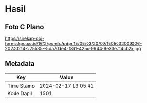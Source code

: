 # Hasil

## Foto C Plano

https://sirekap-obj-formc.kpu.go.id/1612/pemilu/pdpr/15/05/03/20/09/1505032009006-20240214-225535--5da70de4-f861-425c-9944-9e33e714cb25.jpg


## Metadata

| Key        | Value               |
| ---------- | ------------------- |
| Time Stamp | 2024-02-17 13:05:41 |
| Kode Dapil | 1501                |



